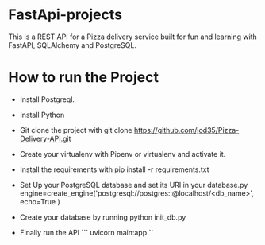 # FastApi-projects
This is a REST API for a Pizza delivery service built for fun and learning with FastAPI, SQLAlchemy and PostgreSQL.

# How to run the Project
* Install Postgreql. 

* Install Python
* Git clone the project with  git clone https://github.com/jod35/Pizza-Delivery-API.git
* Create your virtualenv with Pipenv or virtualenv and activate it.
* Install the requirements with pip install -r requirements.txt
* Set Up your PostgreSQL database and set its URI in your database.py
engine=create_engine('postgresql://postgres:<username>:<password>@localhost/<db_name>',
    echo=True
)
* Create your database by running python init_db.py
* Finally run the API ``` uvicorn main:app ``
